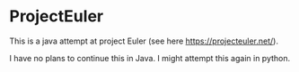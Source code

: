 # ProjectEuler

This is a java attempt at project Euler (see here https://projecteuler.net/).

I have no plans to continue this in Java.  I might attempt this again in python.
